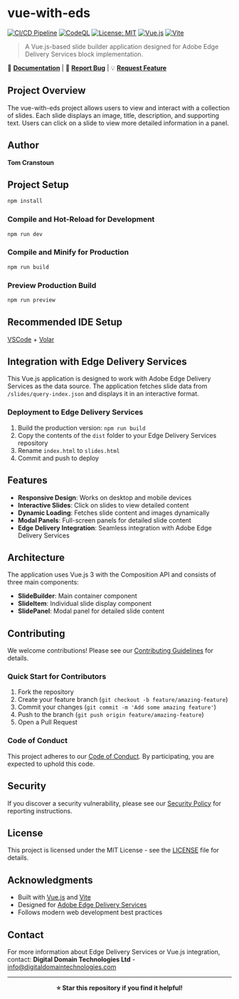 # vue-with-eds

[![CI/CD Pipeline](https://github.com/ddttom/vue-with-eds/actions/workflows/ci.yml/badge.svg)](https://github.com/ddttom/vue-with-eds/actions/workflows/ci.yml)
[![CodeQL](https://github.com/ddttom/vue-with-eds/actions/workflows/codeql.yml/badge.svg)](https://github.com/ddttom/vue-with-eds/actions/workflows/codeql.yml)
[![License: MIT](https://img.shields.io/badge/License-MIT-yellow.svg)](https://opensource.org/licenses/MIT)
[![Vue.js](https://img.shields.io/badge/Vue.js-3.4.0-4FC08D?logo=vue.js&logoColor=white)](https://vuejs.org/)
[![Vite](https://img.shields.io/badge/Vite-5.0.0-646CFF?logo=vite&logoColor=white)](https://vitejs.dev/)

> A Vue.js-based slide builder application designed for Adobe Edge Delivery Services block implementation.

📖 **[Documentation](CONTRIBUTING.md)** | 🐛 **[Report Bug](https://github.com/ddttom/vue-with-eds/issues/new?template=bug_report.md)** | 💡 **[Request Feature](https://github.com/ddttom/vue-with-eds/issues/new?template=feature_request.md)**

## Project Overview

The vue-with-eds project allows users to view and interact with a collection of slides. Each slide displays an image, title, description, and supporting text. Users can click on a slide to view more detailed information in a panel.

## Author

**Tom Cranstoun**

## Project Setup

```sh
npm install
```

### Compile and Hot-Reload for Development

```sh
npm run dev
```

### Compile and Minify for Production

```sh
npm run build
```

### Preview Production Build

```sh
npm run preview
```

## Recommended IDE Setup

[VSCode](https://code.visualstudio.com/) + [Volar](https://marketplace.visualstudio.com/items?itemName=Vue.volar)

## Integration with Edge Delivery Services

This Vue.js application is designed to work with Adobe Edge Delivery Services as the data source. The application fetches slide data from `/slides/query-index.json` and displays it in an interactive format.

### Deployment to Edge Delivery Services

1. Build the production version: `npm run build`
2. Copy the contents of the `dist` folder to your Edge Delivery Services repository
3. Rename `index.html` to `slides.html`
4. Commit and push to deploy

## Features

- **Responsive Design**: Works on desktop and mobile devices
- **Interactive Slides**: Click on slides to view detailed content
- **Dynamic Loading**: Fetches slide content and images dynamically
- **Modal Panels**: Full-screen panels for detailed slide content
- **Edge Delivery Integration**: Seamless integration with Adobe Edge Delivery Services

## Architecture

The application uses Vue.js 3 with the Composition API and consists of three main components:

- **SlideBuilder**: Main container component
- **SlideItem**: Individual slide display component
- **SlidePanel**: Modal panel for detailed slide content

## Contributing

We welcome contributions! Please see our [Contributing Guidelines](CONTRIBUTING.md) for details.

### Quick Start for Contributors

1. Fork the repository
2. Create your feature branch (`git checkout -b feature/amazing-feature`)
3. Commit your changes (`git commit -m 'Add some amazing feature'`)
4. Push to the branch (`git push origin feature/amazing-feature`)
5. Open a Pull Request

### Code of Conduct

This project adheres to our [Code of Conduct](CODE_OF_CONDUCT.md). By participating, you are expected to uphold this code.

## Security

If you discover a security vulnerability, please see our [Security Policy](SECURITY.md) for reporting instructions.

## License

This project is licensed under the MIT License - see the [LICENSE](LICENSE) file for details.

## Acknowledgments

- Built with [Vue.js](https://vuejs.org/) and [Vite](https://vitejs.dev/)
- Designed for [Adobe Edge Delivery Services](https://www.aem.live/)
- Follows modern web development best practices

## Contact

For more information about Edge Delivery Services or Vue.js integration, contact:
**Digital Domain Technologies Ltd** - <info@digitaldomaintechnologies.com>

---

<div align="center">
  <strong>⭐ Star this repository if you find it helpful!</strong>
</div>
